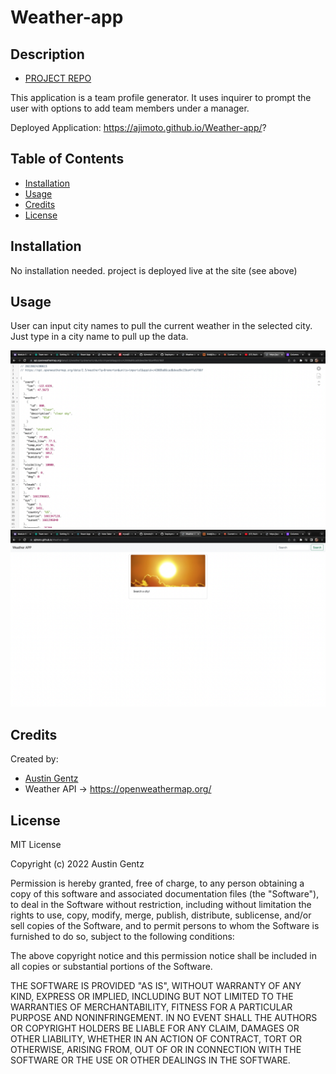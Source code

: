 # Weather-app

## Description

- [PROJECT REPO](https://github.com/Ajimoto/Weather-app)

This application is a team profile generator. It uses inquirer to prompt the user with options to add team members under a manager.

Deployed Application: https://ajimoto.github.io/Weather-app/?

## Table of Contents

- [Installation](#installation)
- [Usage](#usage)
- [Credits](#credits)
- [License](#license)

## Installation

No installation needed. project is deployed live at the site (see above)

## Usage

User can input city names to pull the current weather in the selected city. Just type in a city name to pull up the data.

![Alt text](</images/Screen Shot 2022-08-24 at 8.26.17 PM (2).png>)
![Alt text](</images/Screen Shot 2022-08-24 at 8.26.23 PM (2).png>)

## Credits

Created by:

- [Austin Gentz](https://github.com/Ajimoto)
- Weather API -> https://openweathermap.org/

## License

MIT License

Copyright (c) 2022 Austin Gentz

Permission is hereby granted, free of charge, to any person obtaining a copy
of this software and associated documentation files (the "Software"), to deal
in the Software without restriction, including without limitation the rights
to use, copy, modify, merge, publish, distribute, sublicense, and/or sell
copies of the Software, and to permit persons to whom the Software is
furnished to do so, subject to the following conditions:

The above copyright notice and this permission notice shall be included in all
copies or substantial portions of the Software.

THE SOFTWARE IS PROVIDED "AS IS", WITHOUT WARRANTY OF ANY KIND, EXPRESS OR
IMPLIED, INCLUDING BUT NOT LIMITED TO THE WARRANTIES OF MERCHANTABILITY,
FITNESS FOR A PARTICULAR PURPOSE AND NONINFRINGEMENT. IN NO EVENT SHALL THE
AUTHORS OR COPYRIGHT HOLDERS BE LIABLE FOR ANY CLAIM, DAMAGES OR OTHER
LIABILITY, WHETHER IN AN ACTION OF CONTRACT, TORT OR OTHERWISE, ARISING FROM,
OUT OF OR IN CONNECTION WITH THE SOFTWARE OR THE USE OR OTHER DEALINGS IN THE
SOFTWARE.
